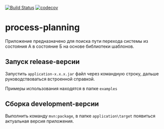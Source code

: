 [![Build Status](https://app.travis-ci.com/kinnder/process-engineering.svg?branch=master)](https://app.travis-ci.com/kinnder/process-engineering)
[![codecov](https://codecov.io/gh/kinnder/process-engineering/branch/master/graph/badge.svg?token=ZpKKwI29vY)](https://codecov.io/gh/kinnder/process-engineering)

# process-planning

Приложение предназначено для поиска пути перехода системы из состояния А в состояние Б на основе библиотеки шаблонов.

## Запуск release-версии

Запустить `application-x.x.x.jar` файл через командную строку, дальше руководствоваться встроенной справкой.

Примеры использования находятся в папке `examples`

## Сборка development-версии

Выполнить команду `mvn:package`, в папке `application\target` появиться актуальная версия приложения.
